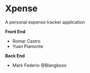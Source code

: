 # Xpense
A personal expense tracker application


**Front End**

+ Romar Castro 
+ Yuan Piamonte 


**Back End**
+ Mark Federio @Blangkooo

